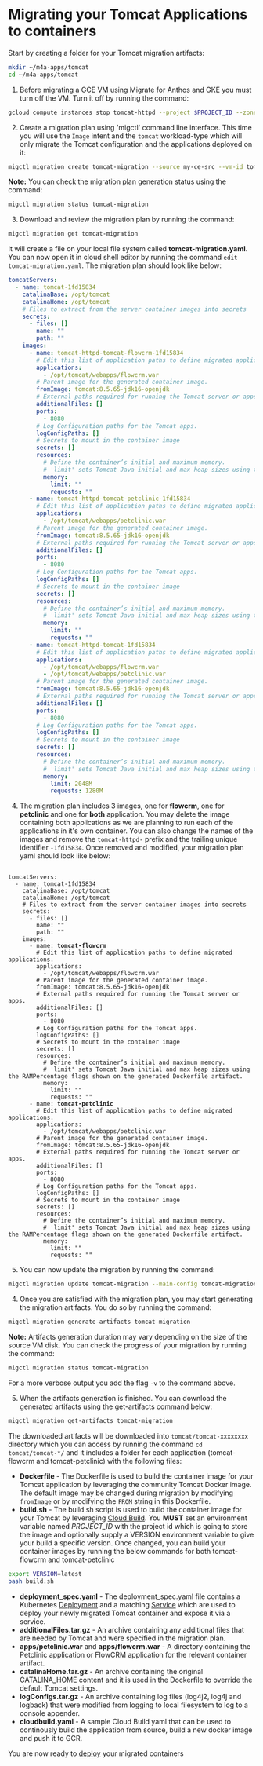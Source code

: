 # Migrating your Tomcat Applications to containers
Start by creating a folder for your Tomcat migration artifacts:
``` bash
mkdir ~/m4a-apps/tomcat
cd ~/m4a-apps/tomcat
```
1. Before migrating a GCE VM using Migrate for Anthos and GKE you must turn off the VM. Turn it off by running the command:  
``` bash
gcloud compute instances stop tomcat-httpd --project $PROJECT_ID --zone $ZONE_ID
```

2. Create a migration plan using 'migctl' command line interface. This time you will use the `Image` intent and the `tomcat` workload-type which will only migrate the Tomcat configuration and the applications deployed on it:
``` bash
migctl migration create tomcat-migration --source my-ce-src --vm-id tomcat-httpd --intent Image --workload-type tomcat
```

**Note:** You can check the migration plan generation status using the command:
``` bash
migctl migration status tomcat-migration
```

3. Download and review the migration plan by running the command:
``` bash
migctl migration get tomcat-migration
```
It will create a file on your local file system called **tomcat-migration.yaml**. You can now open it in cloud shell editor by running the command `edit tomcat-migration.yaml`. The migration plan should look like below:
``` yaml
tomcatServers:
  - name: tomcat-1fd15834
    catalinaBase: /opt/tomcat
    catalinaHome: /opt/tomcat
    # Files to extract from the server container images into secrets
    secrets:
      - files: []
        name: ""
        path: ""
    images:
      - name: tomcat-httpd-tomcat-flowcrm-1fd15834
        # Edit this list of application paths to define migrated applications.
        applications:
          - /opt/tomcat/webapps/flowcrm.war
        # Parent image for the generated container image.
        fromImage: tomcat:8.5.65-jdk16-openjdk
        # External paths required for running the Tomcat server or apps.
        additionalFiles: []
        ports:
          - 8080
        # Log Configuration paths for the Tomcat apps.
        logConfigPaths: []
        # Secrets to mount in the container image
        secrets: []
        resources:
          # Define the container’s initial and maximum memory.
          # 'limit' sets Tomcat Java initial and max heap sizes using the RAMPercentage flags shown on the generated Dockerfile artifact.
          memory:
            limit: ""
            requests: ""
      - name: tomcat-httpd-tomcat-petclinic-1fd15834
        # Edit this list of application paths to define migrated applications.
        applications:
          - /opt/tomcat/webapps/petclinic.war
        # Parent image for the generated container image.
        fromImage: tomcat:8.5.65-jdk16-openjdk
        # External paths required for running the Tomcat server or apps.
        additionalFiles: []
        ports:
          - 8080
        # Log Configuration paths for the Tomcat apps.
        logConfigPaths: []
        # Secrets to mount in the container image
        secrets: []
        resources:
          # Define the container’s initial and maximum memory.
          # 'limit' sets Tomcat Java initial and max heap sizes using the RAMPercentage flags shown on the generated Dockerfile artifact.
          memory:
            limit: ""
            requests: ""
      - name: tomcat-httpd-tomcat-1fd15834
        # Edit this list of application paths to define migrated applications.
        applications:
          - /opt/tomcat/webapps/flowcrm.war
          - /opt/tomcat/webapps/petclinic.war
        # Parent image for the generated container image.
        fromImage: tomcat:8.5.65-jdk16-openjdk
        # External paths required for running the Tomcat server or apps.
        additionalFiles: []
        ports:
          - 8080
        # Log Configuration paths for the Tomcat apps.
        logConfigPaths: []
        # Secrets to mount in the container image
        secrets: []
        resources:
          # Define the container’s initial and maximum memory.
          # 'limit' sets Tomcat Java initial and max heap sizes using the RAMPercentage flags shown on the generated Dockerfile artifact.
          memory:
            limit: 2048M
            requests: 1280M
```

4. The migration plan includes 3 images, one for **flowcrm**, one for **petclinic** and one for **both** application. You may delete the image containing both applications as we are planning to run each of the applications in it's own container. You can also change the names of the images and remove the `tomcat-httpd-` prefix and the trailing unique identifier `-1fd15834`. Once removed and modified, your migration plan yaml should look like below:
<pre><code class="language-yaml">
tomcatServers:
  - name: tomcat-1fd15834
    catalinaBase: /opt/tomcat
    catalinaHome: /opt/tomcat
    # Files to extract from the server container images into secrets
    secrets:
      - files: []
        name: ""
        path: ""
    images:
      - name: <b>tomcat-flowcrm</b>
        # Edit this list of application paths to define migrated applications.
        applications:
          - /opt/tomcat/webapps/flowcrm.war
        # Parent image for the generated container image.
        fromImage: tomcat:8.5.65-jdk16-openjdk
        # External paths required for running the Tomcat server or apps.
        additionalFiles: []
        ports:
          - 8080
        # Log Configuration paths for the Tomcat apps.
        logConfigPaths: []
        # Secrets to mount in the container image
        secrets: []
        resources:
          # Define the container’s initial and maximum memory.
          # 'limit' sets Tomcat Java initial and max heap sizes using the RAMPercentage flags shown on the generated Dockerfile artifact.
          memory:
            limit: ""
            requests: ""
      - name: <b>tomcat-petclinic</b>
        # Edit this list of application paths to define migrated applications.
        applications:
          - /opt/tomcat/webapps/petclinic.war
        # Parent image for the generated container image.
        fromImage: tomcat:8.5.65-jdk16-openjdk
        # External paths required for running the Tomcat server or apps.
        additionalFiles: []
        ports:
          - 8080
        # Log Configuration paths for the Tomcat apps.
        logConfigPaths: []
        # Secrets to mount in the container image
        secrets: []
        resources:
          # Define the container’s initial and maximum memory.
          # 'limit' sets Tomcat Java initial and max heap sizes using the RAMPercentage flags shown on the generated Dockerfile artifact.
          memory:
            limit: ""
            requests: ""
</code></pre>

5. You can now update the migration by running the command:
``` bash
migctl migration update tomcat-migration --main-config tomcat-migration.yaml
```

4. Once you are satisfied with the migration plan, you may start generating the migration artifacts. You do so by running the command:
``` bash
migctl migration generate-artifacts tomcat-migration
```
**Note:** Artifacts generation duration may vary depending on the size of the source VM disk. You can check the progress of your migration by running the command:
``` bash
migctl migration status tomcat-migration
```
For a more verbose output you add the flag `-v` to the command above. 

5. When the artifacts generation is finished. You can download the generated artifacts using the get-artifacts command below:
``` bash
migctl migration get-artifacts tomcat-migration
```
The downloaded artifacts will be downloaded into `tomcat/tomcat-xxxxxxxx` directory which you can access by running the command `cd tomcat/tomcat-*/` and it includes a folder for each application (tomcat-flowcrm and tomcat-petclinic) with the following files:
* **Dockerfile** - The Dockerfile is used to build the container image for your Tomcat application by leveraging the community Tomcat Docker image. The default image may be changed during migration by modifying `fromImage` or by modifying the `FROM` string in this Dockerfile.
* **build.sh** - The build.sh script is used to build the container image for your Tomcat by leveraging [Cloud Build](https://cloud.google.com/build). You **MUST** set an environment variable named *PROJECT_ID* with the project id which is going to store the image and optionally supply a VERSION environment variable to give your build a specific version. Once changed, you can build your container images by running the below commands for both tomcat-flowcrm and tomcat-petclinic
``` bash
export VERSION=latest
bash build.sh
```
* **deployment_spec.yaml** - The deployment_spec.yaml file contains a Kubernetes [Deployment](https://kubernetes.io/docs/concepts/workloads/controllers/deployment/) and a matching [Service](https://kubernetes.io/docs/concepts/services-networking/service/) which are used to deploy your newly migrated Tomcat container and expose it via a service.
* **additionalFiles.tar.gz** - An archive containing any additional files that are needed by Tomcat and were specified in the migration plan.
* **apps/petclinic.war** and **apps/flowcrm.war** - A directory containing the Petclinic application or FlowCRM application for the relevant container artifact.
* **catalinaHome.tar.gz** - An archive containing the original CATALINA_HOME content and it is used in the Dockerfile to override the default Tomcat settings.
* **logConfigs.tar.gz** - An archive containing log files (log4j2, log4j and logback) that were modified from logging to local filesystem to log to a console appender.
* **cloudbuild.yaml** - A sample Cloud Build yaml that can be used to continously build the application from source, build a new docker image and push it to GCR.  

You are now ready to [deploy](../5-deploy/README.md) your migrated containers